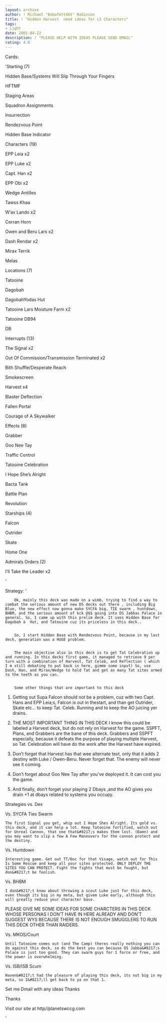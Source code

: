 ```yaml
---
layout: archive
author: ! Michael "Bobafett465" Robinson
title: ! "Hidden Harvest  need ideas for LS Characters"
tags:
- Light
date: 2001-04-22
description: ! "PLEASE HELP WITH IDEAS PLEASE SEND DMAIL"
rating: 4.0
---
```

Cards: 

'Starting (7)

Hidden Base/Systems Will Slip Through Your Fingers 		

HFTMF 

Staging Areas	 

Squadron Assignments

Insurrection 

Rendezvous Point

Hidden Base Indicator


Characters (19)

EPP Leia x2 

EPP Luke x2 

Capt. Han x2   

EPP Obi x2  

Wedge Antilles 

Tawss Khaa 

W&#8217;ax Lando x2  

Corran Horn 

Owen and Beru Lars x2 

Dash Rendar x2 

Mirax Terrik

Melas


Locations (7)

Tatooine 

Dagobah

DagobahYodas Hut

Tatooine Lars Moisture Farm x2 

Tatooine  DB94

 DB


Interrupts (13)

The Signal x2 

Out Of Commission/Transmission Terminated x2 

Bith Shuffle/Desperate Reach

Smokescreen

Harvest x4

Blaster Deflection

Fallen Portal 

Courage of A Skywalker 


Effects (8)

Grabber 

Goo Nee Tay 

Traffic Control

Tatooine Celebration 

I Hope She&#8217;s Alright

Bacta Tank

Battle Plan

Revolution 


Starships (4)

Falcon 

Outrider 

Skate 

Home One


Admirals Orders (2)

I&#8217;ll Take the Leader x2 


'

Strategy: '

 


		Ok, mainly this deck was made on a wimb, trying to find a way to combat the serious amount of new DS decks out there , including Big Blue, the new effect now gonna make SYCFA big, TIE swarm , huntdown, BHBM, and the serious amount of kck @$$ going into DS Jabbas Palace in general. So, I came up with this prelim deck. It uses Hidden Base for Dagobah à  Hut, and Tatooine cuz its priceless in this deck.. 


		So, I start Hidden Base with Rendezvous Point, because in my last deck, generation was a HUGE problem. 


		The main objective also in this deck is to get Tat Celebration up and running. In this decks first game, it managed to retrieve 9 per turn with a combination of Harvest, Tat Celeb, and Reflection ( which I m still debating to put back in here, gimme some input) So, use Dash, Han, and Mirax/Wedge to hold Tat and get as many Tat sites armed to the teeth as you can.


		Some other things that are important to this deck


1)	Getting out Supa Falcon should not be a problem, cuz with two Capt. Hans and EPP Leia;s, Falcon is out in thestart, and than get Outrider, Skate etc&#8230; to keep Tat. Celeb. Running and to keep the AO juicing yer drains. 

2)	THE MOST IMPORTANT THING IN THIS DECK I know this could be labeled a Harvest deck, but do not rely on Harvest for the game. SSPFT, Plans, and Grabbers are the bane of this deck. Grabbers and SSPFT especially, because it defeats the purpose of playing multiple Harvest, so Tat. Celebration will have do the work after the Harvest have expired. 

3)	Don&#8217;t forget that Harvest has that wee alternate text, only that it adds 2 destiny with Luke / Owen-Beru. Never forget that. The enemy will never see it coming.

4)	Don&#8217;t forget about Goo Nee Tay after you&#8217;ve deployed it. It can cost you the game.

5)	And finally, don&#8217;t forget your playing 2 Dbays ,and the AO gives you drain +1 at dbays related to systems you occupy. 



Strategies vs. Dex 


Vs. SYCFA Ties Swarm

	The first Signal you get, whip out I Hope Shes Alright. Its gold vs. this deck, and it can help a lot. Keep Tatooine fortified, watch out for Unreal Cannon, that one that&#8217;s makes them lost. (Damn) and you may want to slip a few A Few Maneuvers for the cannon protect and the destiny.


Vs. Huntdown

	Interesting game. Get out TT/Ooc for that Visage, watch out for This Is Some Rescue and keep all your sites protected. ONLY DEPLOY THE SITES YOU CAN PROTECT. Fight the fights that must be fought, but don&#8217;t be foolish.


Vs. BHBM

	I don&#8217;t know about throwing a scout Luke just for this deck, even though its big in my meta, but givem Luke early, although this will greatly reduce your character base.

PLEASE GIVE ME SOME IDEAS FOR SOME CHARCTERS IN THIS DECK WHOSE PERSONAS I DON&#8217;T HAVE IN HERE ALREADY AND DON&#8217;T SUGGEST WYS BECAUSE THERE IS NOT ENOUGH SMUGGLERS TO RUN THIS DECK OTHER THAN RAIDERS.	


Vs. MKOS/Court

	Until Tatooine comes out (and The Camp) theres really nothing you can do against this deck, so do the best you can because DS Jabba&#8217;s Palace is just too good. They can swarm guys for 1 force or free, and the power is overwhelming.


Vs. ISB/ISB Scum

	Haven&#8217;t had the pleasure of playing this deck, its not big in my meta, so I&#8217;ll get back to ya on that 1. 






Set me Dmail with any ideas Thanks 


Thanks 

Visit our site at http//planetswccg.com 

'